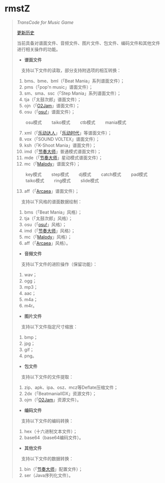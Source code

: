 # rmstZ
>
>*TransCode for Music Game*
>
>[更新历史](WHATSNEW.md)
>
>当前具备对谱面文件、音频文件、图片文件、包文件、编码文件和其他文件进行相关操作的功能。
>
>* **谱面文件**
>
>　支持以下文件的读取，部分支持附选项的相互转换：
>1. bms、bme、bml（「Beat Mania」系列谱面文件）；
>2. pms（「pop'n music」谱面文件）；
>3. sm、sma、ssc（「Step Mania」系列谱面文件）；
>4. tja（「太鼓次郎」谱面文件）；
>5. ojn（「[O2Jam](http://www.o2jam.com/)」谱面文件）；
>6. osu（「[osu!](https://osu.ppy.sh/)」谱面文件）；
>
> 　　osu模式
> 　　taiko模式
> 　　ctb模式
> 　　mania模式
>
>7. xml（「[乐动达人](http://yd2012.redatoms.com/)」「[乐动时代](http://www.ydsd.com/)」等谱面文件）；
>8. vox（「SOUND VOLTEX」谱面文件）；
>9. ksh（「K-Shoot Mania」谱面文件）；
>10. imd（「[节奏大师](http://da.qq.com/)」普通模式谱面文件）；
>11. mde（「[节奏大师](http://da.qq.com/)」星动模式谱面文件）；
>12. mc（「[Malody](http://m.mugzone.net/)」谱面文件）；
>
> 　　key模式
> 　　step模式
> 　　dj模式
> 　　catch模式
> 　　pad模式
> 　　taiko模式
> 　　ring模式
> 　　slide模式
>
>13. aff（「[Arcaea](https://arcaea.lowiro.com/)」谱面文件）；
>
>　支持以下风格的谱面数据绘制：
>1. bms（「Beat Mania」风格）；
>2. tja（「太鼓次郎」风格）；
>3. osu（「[osu!](https://osu.ppy.sh/)」风格）；
>4. imd（「[节奏大师](http://da.qq.com/)」风格）；
>5. mc（「[Malody](http://m.mugzone.net/)」风格）；
>6. aff（「[Arcaea](https://arcaea.lowiro.com/)」风格）。
>
>* **音频文件**
>
>　支持以下文件的进阶操作（保留功能）：
>1. wav；
>2. ogg；
>3. mp3；
>4. aac；
>5. m4a；
>6. m4r。
>
>* **图片文件**
>
>　支持以下文件指定尺寸缩放：
>1. bmp；
>2. jpg；
>3. gif；
>4. png。
>
>* **包文件**
>
>　支持以下文件的文件提取：
>1. zip、apk、ipa、osz、mcz等Deflate压缩文件；
>2. 2dx（「BeatmaniaIIDX」资源文件）；
>3. ojm（「[O2Jam](http://www.o2jam.com/)」资源文件）。
>
>* **编码文件**
>
>　支持以下文件的编码转换：
>1. hex（十六进制文本文件）；
>2. base64（base64编码文件）。
>
>* **其他文件**
>
>　支持以下文件的数据转换：
>1. bin（「[节奏大师](http://da.qq.com/)」配置文件）；
>2. ser（Java序列化文件）。

